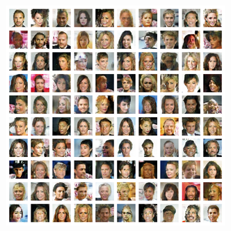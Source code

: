 [![Video File](GAN_plots\GAN_Epoch-0.png)](https://drive.google.com/file/d/1OVCxpKXAY8TEl9iHRvq37QWDdV5U7_FR/view?usp=sharing)

